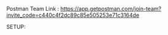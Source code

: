 Postman Team Link : https://app.getpostman.com/join-team?invite_code=c440c4f2dc89c85e505253e71c3164de

SETUP: